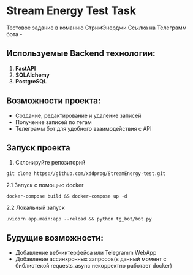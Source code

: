 # Stream Energy Test Task
Тестовое задание в команию СтримЭнерджи
Ссылка на Телеграмм бота - 

## Используемые Backend технологии:
1. **FastAPI**  
2. **SQLAlchemy**  
4. **PostgreSQL**

## Возможности проекта:
- Создание, редактирование и удаление записей
- Получение записей по тегам
- Телеграмм бот для удобного взаимодействия с API

## Запуск проекта
1. Склонируйте репозиторий
```
git clone https://github.com/xddprog/StreamEnergy-test.git
```
2.1 Запуск с помощью docker
```
docker-compose build && docker-compose up -d
```
2.2 Локальный запуск
```
uvicorn app.main:app --reload && python tg_bot/bot.py
```

## Будущие возможности:
- Добавление веб-интерфейса или Telegramm WebApp
- Добавление ассинхронных запросов(в данный момент с библиотекой requests_async некорректно работает docker)
